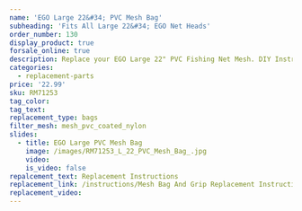 ```yaml
---
name: 'EGO Large 22&#34; PVC Mesh Bag'
subheading: 'Fits All Large 22&#34; EGO Net Heads'
order_number: 130
display_product: true
forsale_online: true
description: Replace your EGO Large 22" PVC Fishing Net Mesh. DIY Instructions provided.
categories:
  - replacement-parts
price: '22.99'
sku: RM71253
tag_color:
tag_text:
replacement_type: bags
filter_mesh: mesh_pvc_coated_nylon
slides:
  - title: EGO Large PVC Mesh Bag
    image: /images/RM71253_L_22_PVC_Mesh_Bag_.jpg
    video:
    is_video: false
repalcement_text: Replacement Instructions
replacement_link: /instructions/Mesh Bag And Grip Replacement Instructions 1.0.pdf
replacement_video:
---
```

